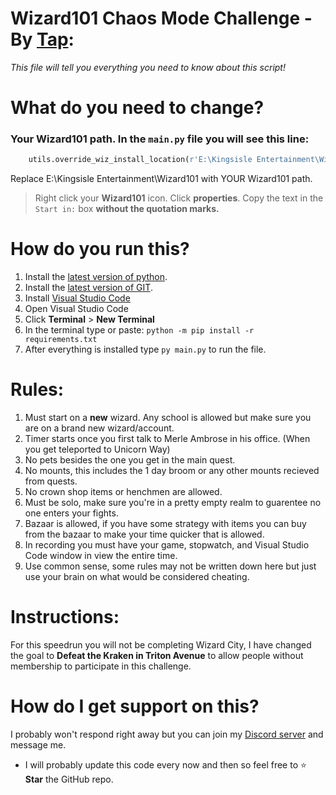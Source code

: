 

# Wizard101 Chaos Mode Challenge - By [Tap](https://www.tapwater.dev): 
*This file will tell you everything you need to know about this script!*

# What do you need to change?
### Your Wizard101 path. In the `main.py` file you will see this line:
```python
    utils.override_wiz_install_location(r'E:\Kingsisle Entertainment\Wizard101')
```
Replace E:\Kingsisle Entertainment\Wizard101 with YOUR Wizard101 path.

> Right click your **Wizard101** icon.
> Click **properties**.
> Copy the text in the `Start in:` box __**without** the quotation marks.__

# How do you run this?

1. Install the [latest version of python](https://www.python.org/downloads/).
1. Install the [latest version of GIT](https://git-scm.com/download/win).
2. Install [Visual Studio Code](https://code.visualstudio.com)
3. Open Visual Studio Code
4. Click **Terminal** > **New Terminal**
5. In the terminal type or paste: `python -m pip install -r requirements.txt`
6. After everything is installed type `py main.py` to run the file.

# Rules:
1. Must start on a **new** wizard. Any school is allowed but make sure you are on a brand new wizard/account.
2. Timer starts once you first talk to Merle Ambrose in his office. (When you get teleported to Unicorn Way)
3. No pets besides the one you get in the main quest.
4. No mounts, this includes the 1 day broom or any other mounts recieved from quests.
5. No crown shop items or henchmen are allowed.
5. Must be solo, make sure you're in a pretty empty realm to guarentee no one enters your fights.
6. Bazaar is allowed, if you have some strategy with items you can buy from the bazaar to make your time quicker that is allowed.
7. In recording you must have your game, stopwatch, and Visual Studio Code window in view the entire time.
8. Use common sense, some rules may not be written down here but just use your brain on what would be considered cheating.

# Instructions:

For this speedrun you will not be completing Wizard City, I have changed the goal to **Defeat the Kraken in Triton Avenue** to allow people without membership to participate in this challenge.

# How do I get support on this?

I probably won't respond right away but you can join my [Discord server](https://discord.com/invite/49EZMGKx6p) and message me.
- I will probably update this code every now and then so feel free to ⭐ **Star** the GitHub repo.
